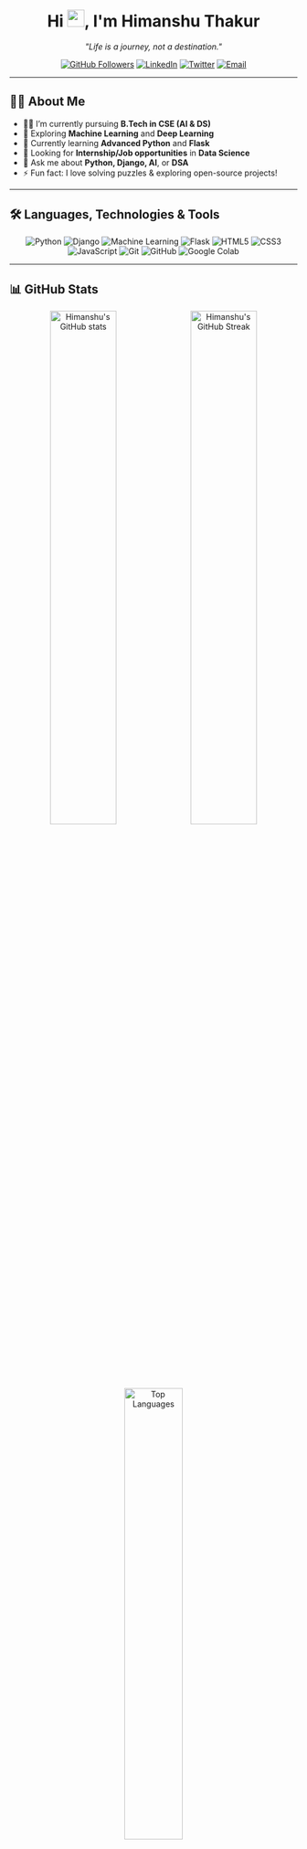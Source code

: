 <h1 align="center">Hi <img src="https://media.giphy.com/media/hvRJCLFzcasrR4ia7z/giphy.gif" width="30px">, I'm Himanshu Thakur</h1>
<p align="center">
  <em>"Life is a journey, not a destination."</em>
</p>

<p align="center">
  <a href="https://github.com/himanshu-thakur"><img src="https://img.shields.io/github/followers/himanshu-thakur?label=Follow&style=social" alt="GitHub Followers"></a>
  <a href="https://www.linkedin.com/in/himanshu-thakur"><img src="https://img.shields.io/badge/-Himanshu%20Thakur-blue?style=flat-square&logo=Linkedin&logoColor=white" alt="LinkedIn"></a>
  <a href="https://twitter.com/himanshu_thakur"><img src="https://img.shields.io/twitter/follow/himanshu_thakur?style=social" alt="Twitter"></a>
  <a href="mailto:himanshu.thakur@example.com"><img src="https://img.shields.io/badge/-Email-red?style=flat-square&logo=Gmail&logoColor=white" alt="Email"></a>
</p>

---

## 🧑‍💻 About Me

- 👨‍🎓 I’m currently pursuing **B.Tech in CSE (AI & DS)**  
- 🧠 Exploring **Machine Learning** and **Deep Learning**  
- 🌱 Currently learning **Advanced Python** and **Flask**  
- 💼 Looking for **Internship/Job opportunities** in **Data Science**  
- 💬 Ask me about **Python, Django, AI**, or **DSA**  
- ⚡ Fun fact: I love solving puzzles & exploring open-source projects!

---

## 🛠️ Languages, Technologies & Tools

<p align="center">
  <img src="https://img.shields.io/badge/Python-FFD43B?style=for-the-badge&logo=python&logoColor=blue" alt="Python">
  <img src="https://img.shields.io/badge/Django-092E20?style=for-the-badge&logo=django&logoColor=white" alt="Django">
  <img src="https://img.shields.io/badge/Machine%20Learning-FF6F00?style=for-the-badge&logo=tensorflow&logoColor=white" alt="Machine Learning">
  <img src="https://img.shields.io/badge/Flask-000000?style=for-the-badge&logo=flask&logoColor=white" alt="Flask">
  <img src="https://img.shields.io/badge/HTML5-E34F26?style=for-the-badge&logo=html5&logoColor=white" alt="HTML5">
  <img src="https://img.shields.io/badge/CSS3-1572B6?style=for-the-badge&logo=css3&logoColor=white" alt="CSS3">
  <img src="https://img.shields.io/badge/JavaScript-F7DF1E?style=for-the-badge&logo=javascript&logoColor=black" alt="JavaScript">
  <img src="https://img.shields.io/badge/Git-F05032?style=for-the-badge&logo=git&logoColor=white" alt="Git">
  <img src="https://img.shields.io/badge/GitHub-181717?style=for-the-badge&logo=github&logoColor=white" alt="GitHub">
  <img src="https://img.shields.io/badge/Google%20Colab-F9AB00?style=for-the-badge&logo=googlecolab&logoColor=white" alt="Google Colab">
</p>

---

## 📊 GitHub Stats

<p align="center">
  <img src="https://github-readme-stats.vercel.app/api?username=himanshu-thakur&show_icons=true&theme=radical" alt="Himanshu's GitHub stats" width="48%" />
  <img src="https://github-readme-streak-stats.herokuapp.com/?user=himanshu-thakur&theme=radical" alt="Himanshu's GitHub Streak" width="48%" />
</p>

<p align="center">
  <img src="https://github-readme-stats.vercel.app/api/top-langs/?username=himanshu-thakur&layout=compact&theme=radical" alt="Top Languages" width="45%" />
</p>

---

## 📌 Pinned Repositories

<p align="center">
  <a href="https://github.com/himanshu-thakur/Design_And_Development_of_Student_Mental_Health_Predictor_With_Chatbot">
    <img src="https://github-readme-stats.vercel.app/api/pin/?username=himanshu-thakur&repo=Design_And_Development_of_Student_Mental_Health_Predictor_With_Chatbot&theme=radical" />
  </a>
  <a href="https://github.com/himanshu-thakur/Laptop_Price_Prediction">
    <img src="https://github-readme-stats.vercel.app/api/pin/?username=himanshu-thakur&repo=Laptop_Price_Prediction&theme=radical" />
  </a>
</p>

<p align="center">
  <a href="https://github.com/himanshu-thakur/Nifty-50_Stock_Price_Prediction">
    <img src="https://github-readme-stats.vercel.app/api/pin/?username=himanshu-thakur&repo=Nifty-50_Stock_Price_Prediction&theme=radical" />
  </a>
  <a href="https://github.com/himanshu-thakur/python-file-folder-manager">
    <img src="https://github-readme-stats.vercel.app/api/pin/?username=himanshu-thakur&repo=python-file-folder-manager&theme=radical" />
  </a>
</p>

<p align="center">
  <a href="https://github.com/himanshu-thakur/Google_Text_To_Speech">
    <img src="https://github-readme-stats.vercel.app/api/pin/?username=himanshu-thakur&repo=Google_Text_To_Speech&theme=radical" />
  </a>
  <a href="https://github.com/himanshu-thakur/My_Portfolio">
    <img src="https://github-readme-stats.vercel.app/api/pin/?username=himanshu-thakur&repo=My_Portfolio&theme=radical" />
  </a>
</p>

---

## 🌐 Connect with Me

<p align="center">
  <a href="https://www.linkedin.com/in/himanshu-thakur"><img src="https://img.shields.io/badge/LinkedIn-blue?style=for-the-badge&logo=linkedin&logoColor=white" alt="LinkedIn"></a>
  <a href="https://twitter.com/himanshu_thakur"><img src="https://img.shields.io/badge/Twitter-1DA1F2?style=for-the-badge&logo=twitter&logoColor=white" alt="Twitter"></a>
  <a href="https://instagram.com/himanshu_thakur"><img src="https://img.shields.io/badge/Instagram-E1306C?style=for-the-badge&logo=instagram&logoColor=white" alt="Instagram"></a>
  <a href="mailto:himanshu.thakur@example.com"><img src="https://img.shields.io/badge/Email-D14836?style=for-the-badge&logo=gmail&logoColor=white" alt="Email"></a>
</p>

---

<p align="center">
  <em>Thank you for visiting! Feel free to explore my repositories and connect with me. Keep coding and keep learning!</em>
</p>
